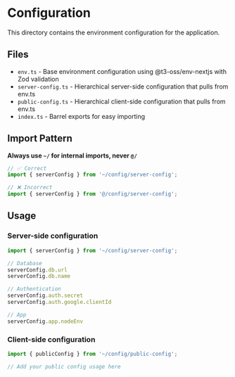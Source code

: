# Configuration

This directory contains the environment configuration for the application.

## Files

- `env.ts` - Base environment configuration using @t3-oss/env-nextjs with Zod validation
- `server-config.ts` - Hierarchical server-side configuration that pulls from env.ts
- `public-config.ts` - Hierarchical client-side configuration that pulls from env.ts
- `index.ts` - Barrel exports for easy importing

## Import Pattern

**Always use `~/` for internal imports, never `@/`**

```typescript
// ✅ Correct
import { serverConfig } from '~/config/server-config';

// ❌ Incorrect
import { serverConfig } from '@/config/server-config';
```

## Usage

### Server-side configuration
```typescript
import { serverConfig } from '~/config/server-config';

// Database
serverConfig.db.url
serverConfig.db.name

// Authentication
serverConfig.auth.secret
serverConfig.auth.google.clientId

// App
serverConfig.app.nodeEnv
```

### Client-side configuration
```typescript
import { publicConfig } from '~/config/public-config';

// Add your public config usage here
```